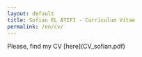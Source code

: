 ```yaml
---
layout: default
title: Sofian EL ATIFI - Curriculum Vitae
permalink: /en/cv/
---
```


<div style="text-align: justify"> 

<p> Please, find my CV [here](CV_sofian.pdf) </p>

</div>
